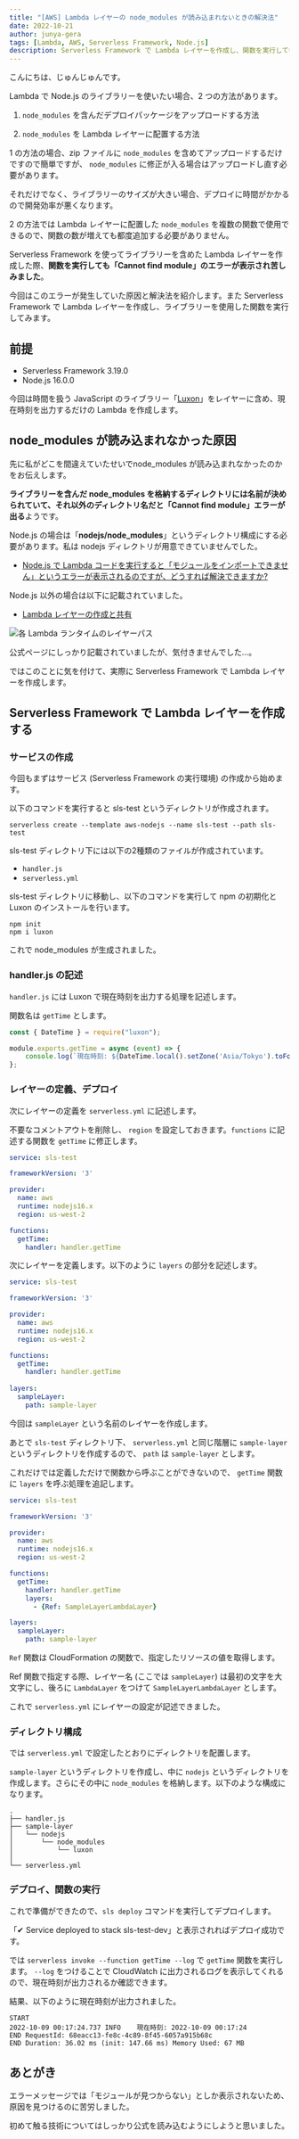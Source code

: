 ```yaml
---
title: "[AWS] Lambda レイヤーの node_modules が読み込まれないときの解決法"
date: 2022-10-21
author: junya-gera
tags: [Lambda, AWS, Serverless Framework, Node.js]
description: Serverless Framework で Lambda レイヤーを作成し、関数を実行しても node_modules が読み込めない場合の解決方法を解説します。
---
```


こんにちは、じゅんじゅんです。

Lambda で Node.js のライブラリーを使いたい場合、2 つの方法があります。


1. `node_modules` を含んだデプロイパッケージをアップロードする方法

2. `node_modules` を Lambda レイヤーに配置する方法

1 の方法の場合、zip ファイルに `node_modules` を含めてアップロードするだけですので簡単ですが、 `node_modules` に修正が入る場合はアップロードし直す必要があります。

それだけでなく、ライブラリーのサイズが大きい場合、デプロイに時間がかかるので開発効率が悪くなります。

2 の方法では Lambda レイヤーに配置した `node_modules` を複数の関数で使用できるので、関数の数が増えても都度追加する必要がありません。

Serverless Framework を使ってライブラリーを含めた Lambda レイヤーを作成した際、**関数を実行しても「Cannot find module」のエラーが表示され苦しみました**。

今回はこのエラーが発生していた原因と解決法を紹介します。また Serverless Framework で Lambda レイヤーを作成し、ライブラリーを使用した関数を実行してみます。

## 前提
- Serverless Framework 3.19.0
- Node.js 16.0.0

今回は時間を扱う JavaScript のライブラリー「[Luxon](https://moment.github.io/luxon/#/)」をレイヤーに含め、現在時刻を出力するだけの Lambda を作成します。

## node_modules が読み込まれなかった原因

先に私がどこを間違えていたせいでnode_modules が読み込まれなかったのかをお伝えします。

**ライブラリーを含んだ node_modules を格納するディレクトリには名前が決められていて、それ以外のディレクトリ名だと「Cannot find module」エラーが出る**ようです。

Node.js の場合は「**nodejs/node_modules**」というディレクトリ構成にする必要があります。私は nodejs ディレクトリが用意できていませんでした。

- [Node.js で Lambda コードを実行すると「モジュールをインポートできません」というエラーが表示されるのですが、どうすれば解決できますか?](https://aws.amazon.com/jp/premiumsupport/knowledge-center/lambda-import-module-error-nodejs/)

Node.js 以外の場合は以下に記載されていました。

- [Lambda レイヤーの作成と共有](https://docs.aws.amazon.com/ja_jp/lambda/latest/dg/configuration-layers.html)

![各 Lambda ランタイムのレイヤーパス](images/2022-10-09_00h50_47.png "各 Lambda ランタイムのレイヤーパス")

公式ページにしっかり記載されていましたが、気付きませんでした...。

ではこのことに気を付けて、実際に Serverless Framework で Lambda レイヤーを作成します。

## Serverless Framework で Lambda レイヤーを作成する

### サービスの作成

今回もまずはサービス (Serverless Framework の実行環境) の作成から始めます。

以下のコマンドを実行すると sls-test というディレクトリが作成されます。

`serverless create --template aws-nodejs --name sls-test --path sls-test`

sls-test ディレクトリ下には以下の2種類のファイルが作成されています。

- `handler.js`
- `serverless.yml`

sls-test ディレクトリに移動し、以下のコマンドを実行して npm の初期化と Luxon のインストールを行います。

```
npm init
npm i luxon
```

これで node_modules が生成されました。

### handler.js の記述

`handler.js` には Luxon で現在時刻を出力する処理を記述します。

関数名は `getTime` とします。

```js:title=handler.js
const { DateTime } = require("luxon");

module.exports.getTime = async (event) => {
    console.log(`現在時刻: ${DateTime.local().setZone('Asia/Tokyo').toFormat('yyyy-MM-dd HH:mm:ss')}`);
};
```

### レイヤーの定義、デプロイ

次にレイヤーの定義を `serverless.yml` に記述します。

不要なコメントアウトを削除し、 `region` を設定しておきます。`functions` に記述する関数を `getTime` に修正します。

```yml{8,11,12}:title=serverless.yml
service: sls-test

frameworkVersion: '3'

provider:
  name: aws
  runtime: nodejs16.x
  region: us-west-2

functions:
  getTime:
    handler: handler.getTime
```

次にレイヤーを定義します。以下のように `layers` の部分を記述します。

```yml{14-16}:title=serverless.yml
service: sls-test

frameworkVersion: '3'

provider:
  name: aws
  runtime: nodejs16.x
  region: us-west-2

functions:
  getTime:
    handler: handler.getTime
    
layers:
  sampleLayer:
    path: sample-layer
```

今回は `sampleLayer` という名前のレイヤーを作成します。

あとで `sls-test` ディレクトリ下、 `serverless.yml` と同じ階層に `sample-layer` というディレクトリを作成するので、 `path` は `sample-layer` とします。

これだけでは定義しただけで関数から呼ぶことができないので、 `getTime` 関数に `layers` を呼ぶ処理を追記します。

```yml{13-14}:title=serverless.yml
service: sls-test

frameworkVersion: '3'

provider:
  name: aws
  runtime: nodejs16.x
  region: us-west-2

functions:
  getTime:
    handler: handler.getTime
    layers:
      - {Ref: SampleLayerLambdaLayer}

layers:
  sampleLayer:
    path: sample-layer
```

`Ref` 関数は CloudFormation の関数で、指定したリソースの値を取得します。

Ref 関数で指定する際、レイヤー名 (ここでは `sampleLayer`) は最初の文字を大文字にし、後ろに `LambdaLayer` をつけて `SampleLayerLambdaLayer` とします。

これで `serverless.yml` にレイヤーの設定が記述できました。

### ディレクトリ構成

では `serverless.yml` で設定したとおりにディレクトリを配置します。

`sample-layer` というディレクトリを作成し、中に `nodejs` というディレクトリを作成します。さらにその中に `node_modules` を格納します。以下のような構成になります。

```
.
├── handler.js
├── sample-layer
│   └── nodejs
│       └── node_modules
│           └── luxon
│
└── serverless.yml
```

### デプロイ、関数の実行

これで準備ができたので、`sls deploy` コマンドを実行してデプロイします。

「✔ Service deployed to stack sls-test-dev」と表示されればデプロイ成功です。

では `serverless invoke --function getTime --log` で `getTime` 関数を実行します。 `--log` をつけることで CloudWatch に出力されるログを表示してくれるので、現在時刻が出力されるか確認できます。

結果、以下のように現在時刻が出力されました。

```
START
2022-10-09 00:17:24.737 INFO    現在時刻: 2022-10-09 00:17:24
END RequestId: 68eacc13-fe8c-4c89-8f45-6057a915b68c
END Duration: 36.02 ms (init: 147.66 ms) Memory Used: 67 MB
```

## あとがき

エラーメッセージでは「モジュールが見つからない」としか表示されないため、原因を見つけるのに苦労しました。

初めて触る技術についてはしっかり公式を読み込むようにしようと思いました。